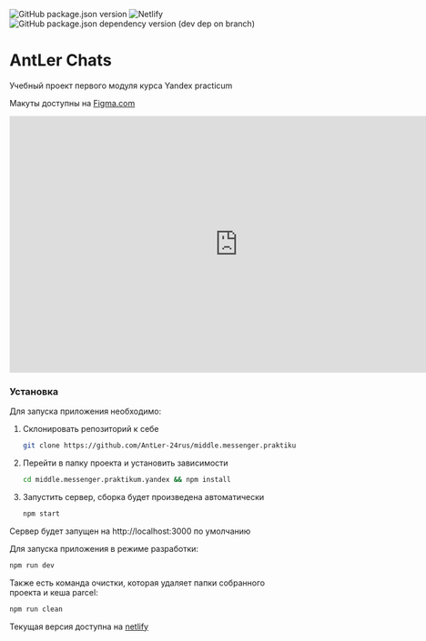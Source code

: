 ![GitHub package.json version](https://img.shields.io/github/package-json/v/AntLer-24rus/middle.messenger.praktikum.yandex) ![Netlify](https://img.shields.io/netlify/cb27d7a7-72f6-4d6d-8818-d43b77b9c9b8) ![GitHub package.json dependency version (dev dep on branch)](https://img.shields.io/github/package-json/dependency-version/AntLer-24rus/middle.messenger.praktikum.yandex/dev/parcel)

# AntLer Chats

Учебный проект первого модуля курса Yandex practicum

Макуты доступны на [Figma.com](https://www.figma.com/file/sySPP1pk1sEVnBZWNWClME/AntLer-Chat?node-id=0%3A1)

<iframe style="border: 1px solid rgba(0, 0, 0, 0.1);" width="800" height="450" src="https://www.figma.com/embed?embed_host=share&url=https%3A%2F%2Fwww.figma.com%2Ffile%2FsySPP1pk1sEVnBZWNWClME%2FAntLer-Chat%3Fnode-id%3D0%253A1" allowfullscreen></iframe>

### Установка

Для запуска приложения необходимо:

1. Склонировать репозиторий к себе

   ```bash
   git clone https://github.com/AntLer-24rus/middle.messenger.praktikum.yandex.git
   ```

1. Перейти в папку проекта и установить зависимости

   ```bash
   cd middle.messenger.praktikum.yandex && npm install
   ```

1. Запустить сервер, сборка будет произведена автоматически

   ```bash
   npm start
   ```

Сервер будет запущен на http://localhost:3000 по умолчанию

Для запуска приложения в режиме разработки:

```bash
npm run dev
```

Также есть команда очистки, которая удаляет папки собранного проекта и кеша parcel:

```bash
npm run clean
```

Текущая версия доступна на [netlify](https://ubiquitous-entremet-7f80bf.netlify.app)
